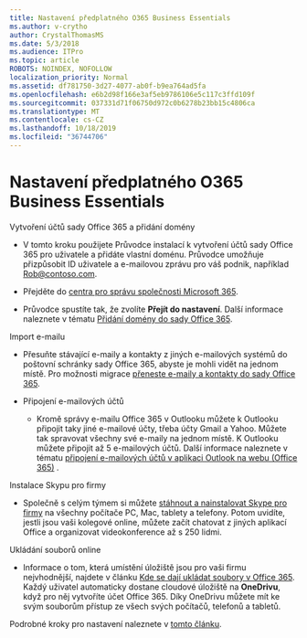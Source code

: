 ```yaml
---
title: Nastavení předplatného O365 Business Essentials
ms.author: v-crytho
author: CrystalThomasMS
ms.date: 5/3/2018
ms.audience: ITPro
ms.topic: article
ROBOTS: NOINDEX, NOFOLLOW
localization_priority: Normal
ms.assetid: df781750-3d27-4077-ab0f-b9ea764ad5fa
ms.openlocfilehash: e6b2d98f166e3af5eb9786106e5c117c3ffd109f
ms.sourcegitcommit: 037331d71f06750d972c0b6278b23bb15c4806ca
ms.translationtype: MT
ms.contentlocale: cs-CZ
ms.lasthandoff: 10/18/2019
ms.locfileid: "36744706"
---
```

# <a name="setting-up-your-o365-business-essentials-subscription"></a>Nastavení předplatného O365 Business Essentials

Vytvoření účtů sady Office 365 a přidání domény
  
- V tomto kroku použijete Průvodce instalací k vytvoření účtů sady Office 365 pro uživatele a přidáte vlastní doménu. Průvodce umožňuje přizpůsobit ID uživatele a e-mailovou zprávu pro váš podnik, například [Rob@contoso.com](mailto:rob@contoso.com).
    
- Přejděte do [centra pro správu společnosti Microsoft 365](https://login.partner.microsoftonline.cn/).
    
- Průvodce spustíte tak, že zvolíte **Přejít do nastavení**. Další informace naleznete v tématu [Přidání domény do sady Office 365](https://docs.microsoft.com/office365/admin/setup/add-domain).
    
Import e-mailu
  
- Přesuňte stávající e-maily a kontakty z jiných e-mailových systémů do poštovní schránky sady Office 365, abyste je mohli vidět na jednom místě. Pro možnosti migrace [přeneste e-maily a kontakty do sady Office 365](https://docs.microsoft.com/office365/admin/setup/migrate-email-and-contacts-admin).
    
- Připojení e-mailových účtů
    
  - Kromě správy e-mailu Office 365 v Outlooku můžete k Outlooku připojit taky jiné e-mailové účty, třeba účty Gmail a Yahoo. Můžete tak spravovat všechny své e-maily na jednom místě. K Outlooku můžete připojit až 5 e-mailových účtů. Další informace naleznete v tématu [připojení e-mailových účtů v aplikaci Outlook na webu (Office 365)](https://support.office.com/Article/Connect-email-accounts-in-Outlook-on-the-web-Office-365-d7012ff0-924f-4f78-8aca-c3912d886c4d) . 
    
Instalace Skypu pro firmy
  
- Společně s celým týmem si můžete [stáhnout a nainstalovat Skype pro firmy](https://support.office.com/Article/download-and-install-Skype-for-Business-8a0d4da8-9d58-44f9-9759-5c8f340cb3fb) na všechny počítače PC, Mac, tablety a telefony. Potom uvidíte, jestli jsou vaši kolegové online, můžete začít chatovat z jiných aplikací Office a organizovat videokonference až s 250 lidmi. 
    
Ukládání souborů online
  
- Informace o tom, která umístění úložiště jsou pro vaši firmu nejvhodnější, najdete v článku [Kde se dají ukládat soubory v Office 365](https://support.office.com/article/c7c20284-bc94-47f4-9728-d28e9daf0790.aspx). Každý uživatel automaticky dostane cloudové úložiště na **OneDrivu**, když pro něj vytvoříte účet Office 365. Díky OneDrivu můžete mít ke svým souborům přístup ze všech svých počítačů, telefonů a tabletů. 
    
Podrobné kroky pro nastavení naleznete v [tomto článku](https://docs.microsoft.com/office365/admin/setup/setup).
  

